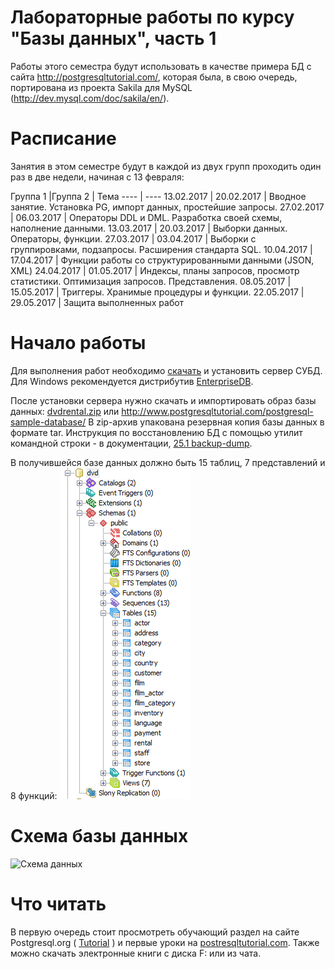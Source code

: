 Лабораторные работы по курсу "Базы данных", часть 1
================================

Работы этого семестра будут использовать в качестве примера БД с сайта http://postgresqltutorial.com/, которая была, в свою очередь, портирована из проекта Sakila для MySQL (http://dev.mysql.com/doc/sakila/en/).

# Расписание
Занятия в этом семестре будут в каждой из двух групп проходить один раз в две недели, начиная с 13 февраля:

Группа 1 |Группа 2 | Тема
---- | ----
13.02.2017 | 20.02.2017 | Вводное занятие. Установка PG, импорт данных, простейшие запросы.
27.02.2017 | 06.03.2017 | Операторы DDL и DML. Разработка своей схемы, наполнение данными.
13.03.2017 | 20.03.2017 | Выборки данных. Операторы, функции.
27.03.2017 | 03.04.2017 | Выборки с группировками, подзапросы. Расширения стандарта SQL.
10.04.2017 | 17.04.2017 | Функции работы со структурированными данными (JSON, XML)
24.04.2017 | 01.05.2017 | Индексы, планы запросов, просмотр статистики. Оптимизация запросов. Представления.
08.05.2017 | 15.05.2017 | Триггеры. Хранимые процедуры и функции.
22.05.2017 | 29.05.2017 | Защита выполненных работ


# Начало работы
Для выполнения работ необходимо [скачать](https://www.postgresql.org/download/) и установить сервер СУБД. Для Windows рекомендуется дистрибутив [EnterpriseDB](https://www.enterprisedb.com/downloads/postgres-postgresql-downloads).

После установки сервера нужно скачать и импортировать образ базы данных:
[dvdrental.zip](files/dvdrental.zip) или http://www.postgresqltutorial.com/postgresql-sample-database/
В zip-архив упакована резервная копия базы данных в формате tar. Инструкция по восстановлению БД с помощью утилит командной строки - в документации, [25.1 backup-dump](https://www.postgresql.org/docs/10/static/backup-dump.html#BACKUP-DUMP-RESTORE).

В получившейся базе данных должно быть 15 таблиц, 7 представлений и 8 функций:
![Restored db](files/restored_db.png)


# Схема базы данных
![Схема данных](http://www.postgresqltutorial.com/wp-content/uploads/2013/05/PostgreSQL-Sample-Database.png)


# Что читать
В первую очередь стоит просмотреть обучающий раздел на сайте Postgresql.org ( [Tutorial](http://www.postgresql.org/docs/9.4/static/tutorial.html) ) и первые уроки на [postresqltutorial.com](http://www.postgresqltutorial.com). Также можно скачать электронные книги с диска F: или из чата.
